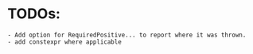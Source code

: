 # TODOs:
	- Add option for RequiredPositive... to report where it was thrown.
 	- add constexpr where applicable
